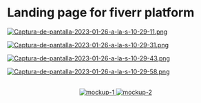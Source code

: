 # Landing page for fiverr platform

[![Captura-de-pantalla-2023-01-26-a-la-s-10-29-11.png](https://i.postimg.cc/6p2vRQ4F/Captura-de-pantalla-2023-01-26-a-la-s-10-29-11.png)](https://postimg.cc/sMzxCscJ)

[![Captura-de-pantalla-2023-01-26-a-la-s-10-29-31.png](https://i.postimg.cc/1X78Vxm9/Captura-de-pantalla-2023-01-26-a-la-s-10-29-31.png)](https://postimg.cc/D4svRM4D)

[![Captura-de-pantalla-2023-01-26-a-la-s-10-29-43.png](https://i.postimg.cc/1tJtbxNp/Captura-de-pantalla-2023-01-26-a-la-s-10-29-43.png)](https://postimg.cc/N92BrzDM)

[![Captura-de-pantalla-2023-01-26-a-la-s-10-29-58.png](https://i.postimg.cc/5yXxGXJV/Captura-de-pantalla-2023-01-26-a-la-s-10-29-58.png)](https://postimg.cc/30H50JWS)

<br/>
<div align='center'>
    <a href='https://postimg.cc/fJpcZn9q' target='_blank'>
        <img src='https://i.postimg.cc/qvMjspMr/mockup-1.png' border='0' alt='mockup-1'/>
    </a>
    <a href='https://postimg.cc/Yj5WvNdb' target='_blank'>
        <img src='https://i.postimg.cc/Wb36fXgL/mockup-2.png' border='0' alt='mockup-2'/>
    </a>
</div>
